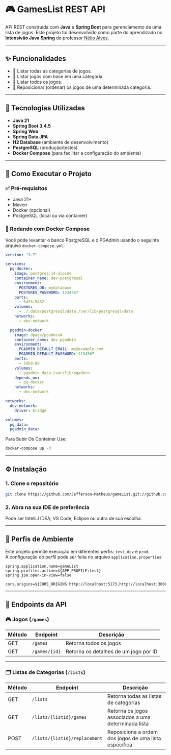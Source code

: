 # 🎮 GamesList REST API

API REST construída com **Java** e **Spring Boot** para gerenciamento de uma lista de jogos. Este projeto foi desenvolvido como parte do aprendizado no **Intensivão Java Spring** do professor [Nélio Alves](https://github.com/nelioalves).

---

## ✨ Funcionalidades

- 🔹 Listar todas as categorias de jogos.
- 🔹 Listar jogos com base em uma categoria.
- 🔹 Listar todos os jogos.
- 🔹 Reposicionar (ordenar) os jogos de uma determinada categoria.

---

## 🚀 Tecnologias Utilizadas

- **Java 21**
- **Spring Boot 3.4.5**
- **Spring Web**
- **Spring Data JPA**
- **H2 Database** (ambiente de desenvolvimento)
- **PostgreSQL** (produção/testes)
- **Docker Compose** (para facilitar a configuração do ambiente)

---

## 🧪 Como Executar o Projeto

### ✅ Pré-requisitos

- Java 21+
- Maven
- Docker (opcional)
- PostgreSQL (local ou via container)

### 🔄 Rodando com Docker Compose

Você pode levantar o banco PostgreSQL e o PGAdmin usando o seguinte arquivo `docker-compose.yml`:

```yaml
version: "3.7"

services:
  pg-docker:
    image: postgres:14-alpine
    container_name: dev-postgresql
    environment:
      POSTGRES_DB: mydatabase
      POSTGRES_PASSWORD: 1234567
    ports:
      - 5433:5432
    volumes:
      - ./.data/postgresql/data:/var/lib/postgresql/data
    networks:
      - dev-network

  pgadmin-docker:
    image: dpage/pgadmin4
    container_name: dev-pgadmin
    environment:
      PGADMIN_DEFAULT_EMAIL: me@example.com
      PGADMIN_DEFAULT_PASSWORD: 1234567
    ports:
      - 5050:80
    volumes:
      - pgadmin_data:/var/lib/pgadmin
    depends_on:
      - pg-docker
    networks:
      - dev-network

networks:
  dev-network:
    driver: bridge

volumes:
  pg_data:
  pgadmin_data:
```
Para Subir Os Conteiner Use:

```bash
docker-compose up -d
```

---

## ⚙️ Instalação

### 1. Clone o repositório

```bash
git clone https://github.com/Jefferson-Matheus/gameList.git://github.com/Jefferson-Matheus/gameList.git
   ```
### 2. Abra na sua IDE de preferência

Pode ser IntelliJ IDEA, VS Code, Eclipse ou outra de sua escolha.

---

## 🔁 Perfis de Ambiente

Este projeto permite execução em diferentes perfis: `test`, `dev` e `prod`.  
A configuração do perfil pode ser feita no arquivo `application.properties`:

```properties
spring.application.name=gameList
spring.profiles.active=${APP_PROFILE:test}
spring.jpa.open-in-view=false

cors.origins=${CORS_ORIGINS:http://localhost:5173,http://localhost:3000}
```

---

## 📡 Endpoints da API

### 🎮 Jogos (`/games`)

| Método | Endpoint            | Descrição                            |
|--------|---------------------|--------------------------------------|
| GET    | `/games`            | Retorna todos os jogos               |
| GET    | `/games/{id}`       | Retorna os detalhes de um jogo por ID |

---

### 🗂️ Listas de Categorias (`/lists`)

| Método | Endpoint                        | Descrição                                                |
|--------|----------------------------------|----------------------------------------------------------|
| GET    | `/lists`                        | Retorna todas as listas de categorias                    |
| GET    | `/lists/{listId}/games`         | Retorna os jogos associados a uma determinada lista      |
| POST   | `/lists/{listId}/replacement`   | Reposiciona a ordem dos jogos de uma lista específica    |
